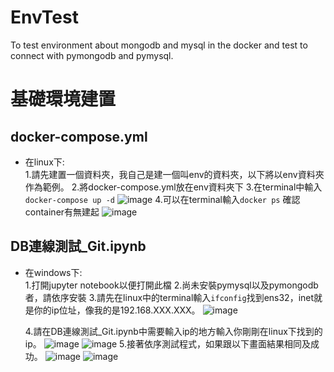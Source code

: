 # EnvTest
To test environment about mongodb and mysql in the docker and test to connect with pymongodb and pymysql.

# 基礎環境建置
## docker-compose.yml
  * 在linux下: <br>
    1.請先建置一個資料夾，我自己是建一個叫env的資料夾，以下將以env資料夾作為範例。
    2.將docker-compose.yml放在env資料夾下
    3.在terminal中輸入`docker-compose up -d`
      ![image](https://user-images.githubusercontent.com/53245830/120437306-82252700-c3b2-11eb-985e-41221f602aed.png)
    4.可以在terminal輸入`docker ps` 確認container有無建起
      ![image](https://user-images.githubusercontent.com/53245830/120437522-bef11e00-c3b2-11eb-90d2-0eceb72e9b2f.png)
  
## DB連線測試_Git.ipynb
  * 在windows下: <br>
    1.打開jupyter notebook以便打開此檔
    2.尚未安裝pymysql以及pymongodb者，請依序安裝
    3.請先在linux中的terminal輸入`ifconfig`找到ens32，inet就是你的ip位址，像我的是192.168.XXX.XXX。
      ![image](https://user-images.githubusercontent.com/53245830/120438435-f1e7e180-c3b3-11eb-85b8-63c99923ea0e.png)

    4.請在DB連線測試_Git.ipynb中需要輸入ip的地方輸入你剛剛在linux下找到的ip。
      ![image](https://user-images.githubusercontent.com/53245830/120439466-20b28780-c3b5-11eb-8648-d6e6a9014cca.png)
      ![image](https://user-images.githubusercontent.com/53245830/120438867-70448380-c3b4-11eb-877e-566dba090b5e.png)
    5.接著依序測試程式，如果跟以下畫面結果相同及成功。
      ![image](https://user-images.githubusercontent.com/53245830/120439784-8272f180-c3b5-11eb-9567-512c77884089.png)
      ![image](https://user-images.githubusercontent.com/53245830/120439852-93bbfe00-c3b5-11eb-878a-17c826ee561a.png)
